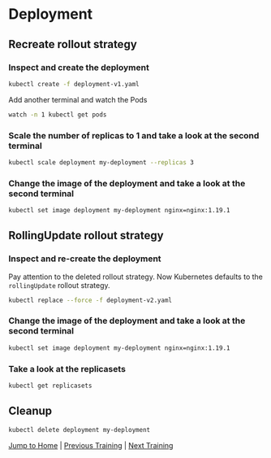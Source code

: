 # Deployment

## Recreate rollout strategy

### Inspect and create the deployment

```bash
kubectl create -f deployment-v1.yaml
```

Add another terminal and watch the Pods
```bash
watch -n 1 kubectl get pods
```

### Scale the number of replicas to 1 and take a look at the second terminal

```bash
kubectl scale deployment my-deployment --replicas 3
```

### Change the image of the deployment and take a look at the second terminal

```bash
kubectl set image deployment my-deployment nginx=nginx:1.19.1
```

## RollingUpdate rollout strategy

### Inspect and re-create the deployment

Pay attention to the deleted rollout strategy. Now Kubernetes defaults to the `rollingUpdate` rollout strategy.

```bash
kubectl replace --force -f deployment-v2.yaml 
```

### Change the image of the deployment and take a look at the second terminal

```bash
kubectl set image deployment my-deployment nginx=nginx:1.19.1
```

### Take a look at the replicasets

```bash
kubectl get replicasets
```

## Cleanup

```bash
kubectl delete deployment my-deployment
```

[Jump to Home](../README.md) | [Previous Training](../05_replicasets/README.md) | [Next Training](../07_revision-history/README.md)